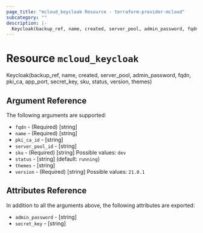 ```yaml
---
page_title: "mcloud_keycloak Resource - terraform-provider-mcloud"
subcategory: ""
description: |-
  Keycloak(backup_ref, name, created, server_pool, admin_password, fqdn, pki_ca, app_port, secret_key, sku, status, version, themes)
---
```


# Resource `mcloud_keycloak`

Keycloak(backup_ref, name, created, server_pool, admin_password, fqdn, pki_ca, app_port, secret_key, sku, status, version, themes)



## Argument Reference

The following arguments are supported:

- `fqdn` - (Required) [string]  
- `name` - (Required) [string]  
- `pki_ca_id` - [string]  
- `server_pool_id` - [string]  
- `sku` - (Required) [string] Possible values: `dev` 
- `status` - [string]   (default: `running`)
- `themes` - [string]  
- `version` - (Required) [string] Possible values: `21.0.1` 

## Attributes Reference

In addition to all the arguments above, the following attributes are exported:

- `admin_password` - [string] 
- `secret_key` - [string] 